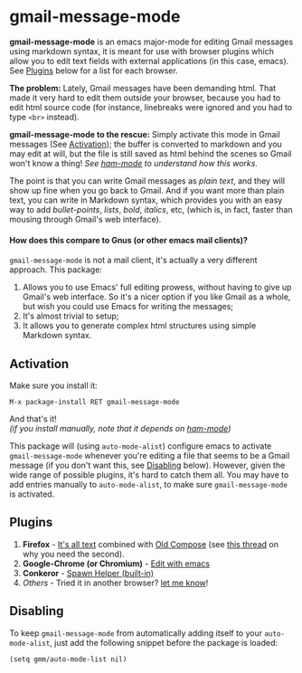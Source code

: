 gmail-message-mode
==========

**gmail-message-mode** is an emacs major-mode for editing Gmail
messages using markdown syntax, it is meant for use with browser
plugins which allow you to edit text fields with external applications
(in this case, emacs). See [Plugins][] below for a list for each
browser.

**The problem:** Lately, Gmail messages have been demanding html. That
  made it very hard to edit them outside your browser, because you had
  to edit html source code (for instance, linebreaks were ignored and
  you had to type `<br>` instead).
  
**gmail-message-mode to the rescue:** Simply activate this mode in
  Gmail messages (See [Activation][]); the buffer is converted to
  markdown and you may edit at will, but the file is still saved as
  html behind the scenes so Gmail won't know a thing! *See
  [ham-mode][1] to understand how this works.*

The point is that you can write Gmail messages as *plain text*, and
they will show up fine when you go back to Gmail. And if you want more
than plain text, you can write in Markdown syntax, which provides you
with an easy way to add *bullet-points*, *lists*, *bold*, *italics*,
etc, (which is, in fact, faster than mousing through Gmail's web
interface).

#### How does this compare to Gnus (or other emacs mail clients)? ####
`gmail-message-mode` is not a mail client, it's actually a very different approach. This package:

1. Allows you to use Emacs' full editing prowess, without having to
give up Gmail's web interface. So it's a nicer option if you like
Gmail as a whole, but wish you could use Emacs for writing the
messages;
2. It's almost trivial to setup;
3. It allows you to generate complex html structures using simple
Markdown syntax.

Activation
----------
Make sure you install it:

    M-x package-install RET gmail-message-mode
    
And that's it!  
*(if you install manually, note that it depends on [ham-mode][1])*

This package will (using `auto-mode-alist`) configure emacs to
activate `gmail-message-mode` whenever you're editing a file that
seems to be a Gmail message (if you don't want this, see [Disabling][]
below). However, given the wide range of possible plugins, it's hard
to catch them all. You may have to add entries manually to
`auto-mode-alist`, to make sure `gmail-message-mode` is activated.


## Plugins ##

1. **Firefox** - [It's all text][] combined with [Old Compose][] (see [this thread][] on why you need the second).
2. **Google-Chrome (or Chromium)** - [Edit with emacs][]
3. **Conkeror** - [Spawn Helper (built-in)][]
4. *Others* - Tried it in another browser? [let me know][]!

## Disabling ##

To keep `gmail-message-mode` from automatically adding itself to your
`auto-mode-alist`, just add the following snippet before the package
is loaded:

    (setq gmm/auto-mode-list nil)


[Disabling]: #disabling

[Activation]: #activation

[Plugins]: #plugins

[It's all text]: https://addons.mozilla.org/en-US/firefox/addon/its-all-text/

[Edit with emacs]: http://www.emacswiki.org/emacs/Edit_with_Emacs

[Spawn Helper (built-in)]: http://conkeror.org/ConkerorSpawnHelper

[this thread]: http://github.com/docwhat/itsalltext

[Old Compose]: http://oldcompose.com/

[1]: https://github.com/Bruce-Connor/ham-mode

[let me know]: https://github.com/Bruce-Connor/gmail-message-mode/issues/new

